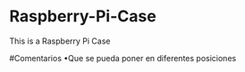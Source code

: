 # Raspberry-Pi-Case
This is a Raspberry Pi Case

#Comentarios
•Que se pueda poner en diferentes posiciones
